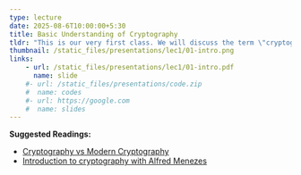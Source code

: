 ```yaml
---
type: lecture
date: 2025-08-6T10:00:00+5:30
title: Basic Understanding of Cryptography
tldr: "This is our very first class. We will discuss the term \"cryptography\" and its usefulness in simple terms, highlighting its importance in our daily lives."
thumbnail: /static_files/presentations/lec1/01-intro.png
links: 
    - url: /static_files/presentations/lec1/01-intro.pdf
      name: slide
    #- url: /static_files/presentations/code.zip
    #  name: codes
    #- url: https://google.com
    #  name: slides
---
```

**Suggested Readings:**
- [Cryptography vs Modern Cryptography](https://drshashanksingh.github.io/wic/)
- [Introduction to cryptography with Alfred Menezes](https://www.youtube.com/watch?v=jneVyYor9R4)

